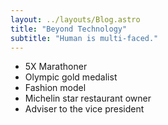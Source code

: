 ```yaml
---
layout: ../layouts/Blog.astro
title: "Beyond Technology"
subtitle: "Human is multi-faced."
---
```

- 5X Marathoner
- Olympic gold medalist
- Fashion model
- Michelin star restaurant owner
- Adviser to the vice president
  